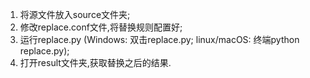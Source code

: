 1. 将源文件放入source文件夹;  
2. 修改replace.conf文件,将替换规则配置好;  
3. 运行replace.py (Windows: 双击replace.py; linux/macOS: 终端python replace.py);  
4. 打开result文件夹,获取替换之后的结果.